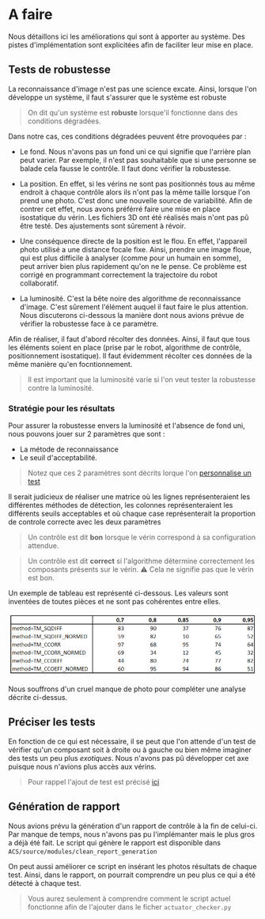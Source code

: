 # A faire
Nous détaillons ici les améliorations qui sont à apporter au système. Des pistes d'implémentation sont explicitées afin de faciliter leur mise en place.

## Tests de robustesse
La reconnaissance d'image n'est pas une science excate. Ainsi, lorsque l'on développe un système, il faut s'assurer que le système est robuste
> On dit qu'un système est __robuste__ lorsque'il fonctionne dans des conditions dégradées. 

Dans notre cas, ces conditions dégradées peuvent être provoquées par :

- Le fond. Nous n'avons pas un fond uni ce qui signifie que l'arrière plan peut varier. Par exemple, il n'est pas souhaitable que si une personne se balade cela fausse le contrôle. Il faut donc vérifier la robustesse.

- La position. En effet, si les vérins ne sont pas positionnés tous au même endroit à chaque contrôle alors ils n'ont pas la même taille lorsque l'on prend une photo. C'est donc une nouvelle source de variabilité. Afin de contrer cet effet, nous avons préférré faire une mise en place isostatique du vérin. Les fichiers 3D ont été réalisés mais n'ont pas pû être testé. Des ajustements sont sûrement à révoir.

- Une conséquence directe de la position est le flou. En effet, l'appareil photo utilisé a une distance focale fixe. Ainsi, prendre une image floue, qui est plus difficile à analyser (comme pour un humain en somme), peut arriver bien plus rapidement qu'on ne le pense.
Ce problème est corrigé en programmant correctement la trajectoire du robot collaboratif.

- La luminosité. C'est la bête noire des algorithme de reconnaissance d'image. C'est sûrement l'élément auquel il faut faire le plus attention. Nous discuterons ci-dessous la manière dont nous avions prévue de vérifier la robustesse face à ce paramètre.

Afin de réaliser, il faut d'abord récolter des données. Ainsi, il faut que tous les éléments soient en place (prise par le robot, algorithme de contrôle, positionnement isostatique). 
Il faut évidemment récolter ces données de la même manière qu'en focntionnement.
> Il est important que la luminosité varie si l'on veut tester la robustesse contre la luminosité.

### Stratégie pour les résultats
Pour assurer la robustesse envers la luminosité et l'absence de fond uni, nous pouvons jouer sur 2 paramètres que sont :  
- La métode de reconnaissance
- Le seuil d'acceptabilité.

> Notez que ces 2 paramètres sont décrits lorque l'on [personnalise un test](intro.md#personaliser-un-test) 

Il serait judicieux de réaliser une matrice où les lignes représenteraient les différentes méthodes de détection, les colonnes représenteraient les différents seuils acceptables et où chaque case représenterait la proportion de controle correcte avec les deux paramètres
> Un contrôle est dit **bon** lorsque le vérin correspond à sa configuration attendue.

> Un contrôle est dit **correct** si l'algorithme détermine correctement les composants présents sur le vérin. :warning: Cela ne signifie pas que le vérin est bon.

Un exemple de tableau est représenté ci-dessous. Les valeurs sont inventées de toutes pièces et ne sont pas cohérentes entre elles.

![](img/result_table.png)

Nous souffrons d'un cruel manque de photo pour compléter une analyse décrite ci-dessus.

## Préciser les tests
En fonction de ce qui est nécessaire, il se peut que l'on attende d'un test de vérifier qu'un composant soit à droite ou à gauche ou bien même imaginer des tests un peu plus _exotiques_.
Nous n'avons pas pû développer cet axe puisque nous n'avions plus accès aux vérins.

> Pour rappel l'ajout de test est précisé [ici](intro.md#personaliser-un-test-avancé-changement-de-la-méthode-de-reconnaissance)


## Génération de rapport
Nous avions prévu la génération d'un rapport de contrôle à la fin de celui-ci. Par manque de temps, nous n'avons pas pu l'implémanter mais le plus gros a déjà été fait. Le script qui génère le rapport est disponible dans `ACS/source/modules/clean_report_generation`

On peut aussi améliorer ce script en insérant les photos résultats de chaque test. Ainsi, dans le rapport, on pourrait comprendre un peu plus ce qui a été détecté à chaque test.

> Vous aurez seulement à comprendre comment le script actuel fonctionne afin de l'ajouter dans le ficher `actuator_checker.py`